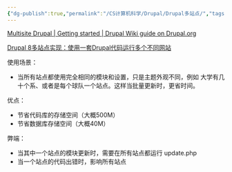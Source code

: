 ```yaml
---
{"dg-publish":true,"permalink":"/CS计算机科学/Drupal/Drupal多站点/","tags":["Drupal"],"noteIcon":"","created":"2024-03-04T00:17:44.729+08:00","updated":"2024-03-20T15:08:37.078+08:00"}
---
```



[Multisite Drupal | Getting started | Drupal Wiki guide on Drupal.org](https://www.drupal.org/docs/getting-started/multisite-drupal)

[Drupal 8多站点实现：使用一套Drupal代码运行多个不同网站](https://www.daweibro.com/node/167)

使用场景：

- 当所有站点都使用完全相同的模块和设置，只是主题外观不同，例如 大学有几十个系、或者是每个球队一个站点。这样当批量更新时，更省时间。

优点：

- 节省代码库的存储空间（大概500M）
- 节省数据库存储空间（大概40M）

弊端：

- 当其中一个站点的模块更新时，需要在所有站点都运行 update.php
- 当一个站点的代码出错时，影响所有站点